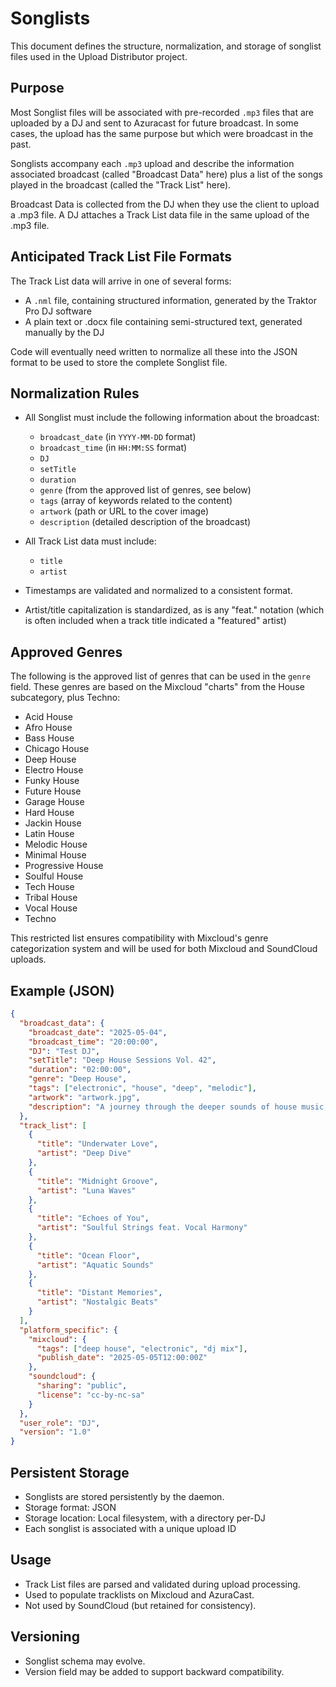 # Songlists

This document defines the structure, normalization, and storage of songlist files used in the Upload Distributor project.

## Purpose

Most Songlist files will be associated with pre-recorded `.mp3` files that are uploaded by a DJ and sent to Azuracast for future broadcast. In some cases, the upload has the same purpose but which were broadcast in the past.

Songlists accompany each `.mp3` upload and describe the information associated broadcast (called "Broadcast Data" here) plus a list of the songs played in the broadcast (called the "Track List" here).

Broadcast Data is collected from the DJ when they use the client to upload a .mp3 file. A DJ attaches a Track List data file in the same upload of the .mp3 file.

## Anticipated Track List File Formats 

The Track List data will arrive in one of several forms:
- A `.nml` file, containing structured information, generated by the Traktor Pro DJ software
- A plain text or .docx file containing semi-structured text, generated manually by the DJ

Code will eventually need written to normalize all these into the JSON format to be used to store the complete Songlist file.

## Normalization Rules

- All Songlist must include the following information about the broadcast:
  - `broadcast_date` (in `YYYY-MM-DD` format)
  - `broadcast_time` (in `HH:MM:SS` format)
  - `DJ`
  - `setTitle`
  - `duration`
  - `genre` (from the approved list of genres, see below)
  - `tags` (array of keywords related to the content)
  - `artwork` (path or URL to the cover image)
  - `description` (detailed description of the broadcast)

- All Track List data must include:
  - `title`
  - `artist`

- Timestamps are validated and normalized to a consistent format.
- Artist/title capitalization is standardized, as is any "feat." notation (which is often included when a track title indicated a "featured" artist)

## Approved Genres

The following is the approved list of genres that can be used in the `genre` field. These genres are based on the Mixcloud "charts" from the House subcategory, plus Techno:

- Acid House
- Afro House
- Bass House
- Chicago House
- Deep House
- Electro House
- Funky House
- Future House
- Garage House
- Hard House
- Jackin House
- Latin House
- Melodic House
- Minimal House
- Progressive House
- Soulful House
- Tech House
- Tribal House
- Vocal House
- Techno

This restricted list ensures compatibility with Mixcloud's genre categorization system and will be used for both Mixcloud and SoundCloud uploads.

## Example (JSON)

```json
{
  "broadcast_data": {
    "broadcast_date": "2025-05-04",
    "broadcast_time": "20:00:00",
    "DJ": "Test DJ",
    "setTitle": "Deep House Sessions Vol. 42",
    "duration": "02:00:00",
    "genre": "Deep House",
    "tags": ["electronic", "house", "deep", "melodic"],
    "artwork": "artwork.jpg",
    "description": "A journey through the deeper sounds of house music, featuring new releases and classic tracks."
  },
  "track_list": [
    {
      "title": "Underwater Love",
      "artist": "Deep Dive"
    },
    {
      "title": "Midnight Groove",
      "artist": "Luna Waves"
    },
    {
      "title": "Echoes of You",
      "artist": "Soulful Strings feat. Vocal Harmony"
    },
    {
      "title": "Ocean Floor",
      "artist": "Aquatic Sounds"
    },
    {
      "title": "Distant Memories",
      "artist": "Nostalgic Beats"
    }
  ],
  "platform_specific": {
    "mixcloud": {
      "tags": ["deep house", "electronic", "dj mix"],
      "publish_date": "2025-05-05T12:00:00Z"
    },
    "soundcloud": {
      "sharing": "public",
      "license": "cc-by-nc-sa"
    }
  },
  "user_role": "DJ",
  "version": "1.0"
}
```

## Persistent Storage

- Songlists are stored persistently by the daemon.
- Storage format: JSON
- Storage location: Local filesystem, with a directory per-DJ
- Each songlist is associated with a unique upload ID

## Usage

- Track List files are parsed and validated during upload processing.
- Used to populate tracklists on Mixcloud and AzuraCast.
- Not used by SoundCloud (but retained for consistency).

## Versioning

- Songlist schema may evolve.
- Version field may be added to support backward compatibility.
